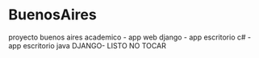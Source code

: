 # BuenosAires
proyecto buenos aires academico - app web django - app escritorio c# - app escritorio java
DJANGO- LISTO NO TOCAR
